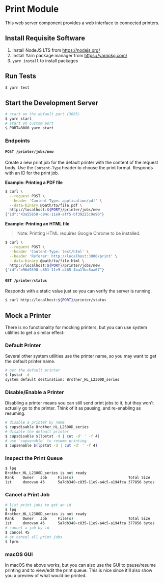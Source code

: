 # Print Module

This web server component provides a web interface to connected printers.

## Install Requisite Software

1. Install NodeJS LTS from https://nodejs.org/
1. Install Yarn package manager from https://yarnpkg.com/
1. `yarn install` to install packages

## Run Tests

```sh
$ yarn test
```

## Start the Development Server

```sh
# start on the default port (3005)
$ yarn start
# start on custom port
$ PORT=8080 yarn start
```

### Endpoints

#### `POST /printer/jobs/new`

Create a new print job for the default printer with the content of the request
body. Use the `Content-Type` header to choose the print format. Responds with an
ID for the print job.

**Example: Printing a PDF file**

```sh
$ curl \
  --request POST \
  --header 'Content-Type: application/pdf' \
  --data-binary @path/to/file.pdf \
  http://localhost:${PORT}/printer/jobs/new
{"id":"43a55850-c84c-11e9-aff5-bf39225c9e96"}
```

**Example: Printing an HTML file**

> Note: Printing HTML requires Google Chrome to be installed.

```sh
$ curl \
  --request POST \
  --header 'Content-Type: text/html' \
  --header 'Referer: http://localhost:3000/print' \
  --data-binary @path/to/file.html \
  http://localhost:${PORT}/printer/jobs/new
{"id":"e96d9590-c851-11e9-a465-1ba11bc8aa67"}
```

#### `GET /printer/status`

Responds with a static value just so you can verify the server is running.

```sh
$ curl http://localhost:${PORT}/printer/status
```

## Mock a Printer

There is no functionality for mocking printers, but you can use system utilities
to get a similar effect:

### Default Printer

Several other system utilities use the printer name, so you may want to get the
default printer name.

```sh
# get the default printer
$ lpstat -d
system default destination: Brother_HL_L2300D_series
```

### Disable/Enable a Printer

Disabling a printer means you can still send print jobs to it, but they won't
actually go to the printer. Think of it as pausing, and re-enabling as resuming.

```sh
# disable a printer by name
$ cupsdisable Brother_HL_L2300D_series
# disable the default printer
$ cupsdisable $(lpstat -d | cut -d' ' -f 4)
# use `cupsenable` to resume printing
$ cupsenable $(lpstat -d | cut -d' ' -f 4)
```

### Inspect the Print Queue

```sh
$ lpq
Brother_HL_L2300D_series is not ready
Rank    Owner   Job     File(s)                         Total Size
1st     donovan 45      5a7db340-c835-11e9-a4c5-a194fca 377856 bytes
```

### Cancel a Print Job

```sh
# list print jobs to get an id
$ lpq
Brother_HL_L2300D_series is not ready
Rank    Owner   Job     File(s)                         Total Size
1st     donovan 45      5a7db340-c835-11e9-a4c5-a194fca 377856 bytes
# cancel a job by id
$ cancel 45
# or cancel all print jobs
$ lprm -
```

### macOS GUI

In macOS the above works, but you can also use the GUI to pause/resume printing
and to view/edit the print queue. This is nice since it'll also show you a
preview of what would be printed.
